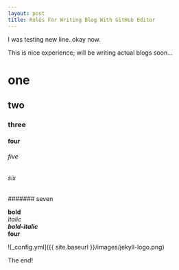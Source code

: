 ```yaml
---
layout: post
title: Rules For Writing Blog With GitHub Editor
---
```


I was testing new line.
okay now.

This is nice experience; will be writing actual blogs soon...

# one  
## two  
### three  
#### four  
###### five  
###### six  
####### seven

**bold**  
*italic*  
***bold-italic***  
****four****

![_config.yml]({{ site.baseurl }}/images/jekyll-logo.png)

The end!

